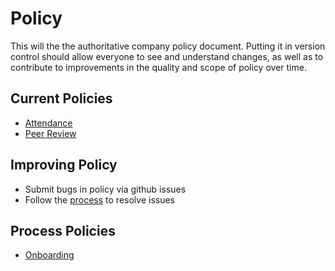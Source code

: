 # Policy

This will the the authoritative company policy document.  Putting it in version control should allow everyone to see and understand changes, as well as to contribute to improvements in the quality and scope of policy over time.

## Current Policies
- [Attendance](ATTENDANCE.md)
- [Peer Review](PEER_REVIEW.md)

## Improving Policy
- Submit bugs in policy via github issues
- Follow the [process](PROCESS.MD) to resolve issues

## Process Policies
- [Onboarding](processes/ONBOARDING.md)

